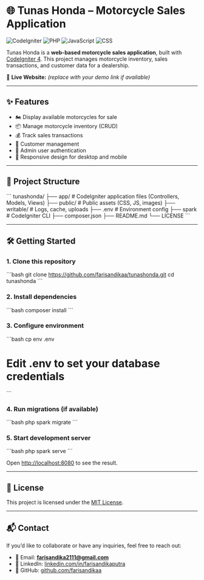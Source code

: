 # 🌐 Tunas Honda – Motorcycle Sales Application

![CodeIgniter](https://img.shields.io/badge/CodeIgniter-4-red?style=flat&logo=codeigniter)
![PHP](https://img.shields.io/badge/PHP-8.2-777BB4?style=flat&logo=php)
![JavaScript](https://img.shields.io/badge/JavaScript-ES6-F7DF1E?style=flat&logo=javascript)
![CSS](https://img.shields.io/badge/CSS-3-1572B6?style=flat&logo=css3)

Tunas Honda is a **web-based motorcycle sales application**, built with [CodeIgniter 4](https://codeigniter.com/).
This project manages motorcycle inventory, sales transactions, and customer data for a dealership.

🔗 **Live Website:** *(replace with your demo link if available)*

---

## ✨ Features
- 🏍️ Display available motorcycles for sale
- 📦 Manage motorcycle inventory (CRUD)
- 💰 Track sales transactions
- 👥 Customer management
- 🔐 Admin user authentication
- 📱 Responsive design for desktop and mobile

---

## 📂 Project Structure
\`\`\`
tunashonda/
├── app/                   # CodeIgniter application files (Controllers, Models, Views)
├── public/                # Public assets (CSS, JS, images)
├── writable/              # Logs, cache, uploads
├── .env                   # Environment config
├── spark                  # CodeIgniter CLI
├── composer.json
├── README.md
└── LICENSE
\`\`\`

---

## 🛠️ Getting Started

### 1. Clone this repository
\`\`\`bash
git clone https://github.com/farisandikaa/tunashonda.git
cd tunashonda
\`\`\`

### 2. Install dependencies
\`\`\`bash
composer install
\`\`\`

### 3. Configure environment
\`\`\`bash
cp env .env
# Edit .env to set your database credentials
\`\`\`

### 4. Run migrations (if available)
\`\`\`bash
php spark migrate
\`\`\`

### 5. Start development server
\`\`\`bash
php spark serve
\`\`\`

Open [http://localhost:8080](http://localhost:8080) to see the result.

---

## 📜 License
This project is licensed under the [MIT License](LICENSE).

---

## 📬 Contact
If you’d like to collaborate or have any inquiries, feel free to reach out:

- 📧 Email: **farisandika2111@gmail.com**
- 💼 LinkedIn: [linkedin.com/in/farisandikaputra](https://linkedin.com/in/farisandikaputra)
- 🐙 GitHub: [github.com/farisandikaa](https://github.com/farisandikaa)